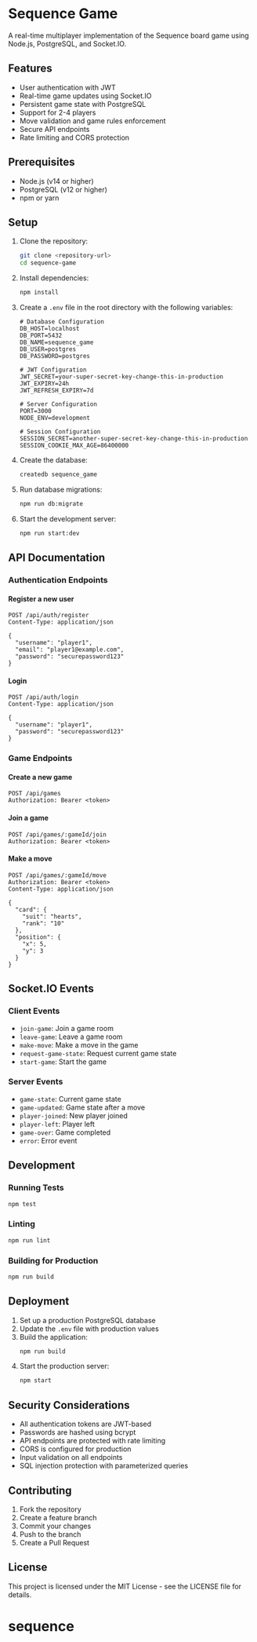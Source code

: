 # Sequence Game

A real-time multiplayer implementation of the Sequence board game using Node.js, PostgreSQL, and Socket.IO.

## Features

- User authentication with JWT
- Real-time game updates using Socket.IO
- Persistent game state with PostgreSQL
- Support for 2-4 players
- Move validation and game rules enforcement
- Secure API endpoints
- Rate limiting and CORS protection

## Prerequisites

- Node.js (v14 or higher)
- PostgreSQL (v12 or higher)
- npm or yarn

## Setup

1. Clone the repository:
   ```bash
   git clone <repository-url>
   cd sequence-game
   ```

2. Install dependencies:
   ```bash
   npm install
   ```

3. Create a `.env` file in the root directory with the following variables:
   ```
   # Database Configuration
   DB_HOST=localhost
   DB_PORT=5432
   DB_NAME=sequence_game
   DB_USER=postgres
   DB_PASSWORD=postgres

   # JWT Configuration
   JWT_SECRET=your-super-secret-key-change-this-in-production
   JWT_EXPIRY=24h
   JWT_REFRESH_EXPIRY=7d

   # Server Configuration
   PORT=3000
   NODE_ENV=development

   # Session Configuration
   SESSION_SECRET=another-super-secret-key-change-this-in-production
   SESSION_COOKIE_MAX_AGE=86400000
   ```

4. Create the database:
   ```bash
   createdb sequence_game
   ```

5. Run database migrations:
   ```bash
   npm run db:migrate
   ```

6. Start the development server:
   ```bash
   npm run start:dev
   ```

## API Documentation

### Authentication Endpoints

#### Register a new user
```
POST /api/auth/register
Content-Type: application/json

{
  "username": "player1",
  "email": "player1@example.com",
  "password": "securepassword123"
}
```

#### Login
```
POST /api/auth/login
Content-Type: application/json

{
  "username": "player1",
  "password": "securepassword123"
}
```

### Game Endpoints

#### Create a new game
```
POST /api/games
Authorization: Bearer <token>
```

#### Join a game
```
POST /api/games/:gameId/join
Authorization: Bearer <token>
```

#### Make a move
```
POST /api/games/:gameId/move
Authorization: Bearer <token>
Content-Type: application/json

{
  "card": {
    "suit": "hearts",
    "rank": "10"
  },
  "position": {
    "x": 5,
    "y": 3
  }
}
```

## Socket.IO Events

### Client Events

- `join-game`: Join a game room
- `leave-game`: Leave a game room
- `make-move`: Make a move in the game
- `request-game-state`: Request current game state
- `start-game`: Start the game

### Server Events

- `game-state`: Current game state
- `game-updated`: Game state after a move
- `player-joined`: New player joined
- `player-left`: Player left
- `game-over`: Game completed
- `error`: Error event

## Development

### Running Tests
```bash
npm test
```

### Linting
```bash
npm run lint
```

### Building for Production
```bash
npm run build
```

## Deployment

1. Set up a production PostgreSQL database
2. Update the `.env` file with production values
3. Build the application:
   ```bash
   npm run build
   ```
4. Start the production server:
   ```bash
   npm start
   ```

## Security Considerations

- All authentication tokens are JWT-based
- Passwords are hashed using bcrypt
- API endpoints are protected with rate limiting
- CORS is configured for production
- Input validation on all endpoints
- SQL injection protection with parameterized queries

## Contributing

1. Fork the repository
2. Create a feature branch
3. Commit your changes
4. Push to the branch
5. Create a Pull Request

## License

This project is licensed under the MIT License - see the LICENSE file for details.
# sequence
